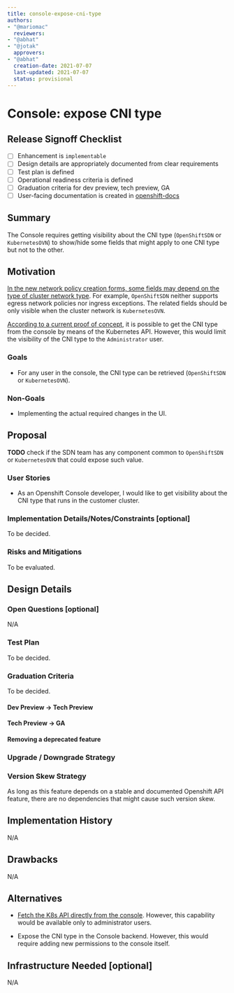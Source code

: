 ```yaml
---
title: console-expose-cni-type
authors:
- "@mariomac"
  reviewers:
- "@abhat"
- "@jotak"
  approvers:
- "@abhat"
  creation-date: 2021-07-07
  last-updated: 2021-07-07
  status: provisional
---
```


# Console: expose CNI type

## Release Signoff Checklist

- [ ] Enhancement is `implementable`
- [ ] Design details are appropriately documented from clear requirements
- [ ] Test plan is defined
- [ ] Operational readiness criteria is defined
- [ ] Graduation criteria for dev preview, tech preview, GA
- [ ] User-facing documentation is created in [openshift-docs](https://github.com/openshift/openshift-docs/)

## Summary

The Console requires getting visibility about the CNI type (`OpenShiftSDN` or `KubernetesOVN`)
to show/hide some fields that might apply to one CNI type but not to the other.

## Motivation

[In the new network policy creation forms, some fields may depend on the type
of cluster network type](https://issues.redhat.com/browse/NETOBSERV-16).
For example, `OpenShiftSDN` neither supports egress
network policies nor ingress exceptions. The related fields should be only visible
when the cluster network is `KubernetesOVN`.

[According to a current proof of concept](https://github.com/mariomac/console/pull/1),
it is possible to get the CNI type from the console by means of the Kubernetes API.
However, this would limit the visibility of the CNI type to the `Administrator` user.

### Goals

* For any user in the console, the CNI type can be retrieved (`OpenShiftSDN` or `KubernetesOVN`).

### Non-Goals

* Implementing the actual required changes in the UI.

## Proposal

**TODO** check if the SDN team has any component common to `OpenShiftSDN` or `KubernetesOVN` that
could expose such value.

### User Stories

* As an Openshift Console developer, I would like to get visibility about the CNI type
  that runs in the customer cluster.
  
### Implementation Details/Notes/Constraints [optional]

To be decided.

### Risks and Mitigations

To be evaluated.

## Design Details

### Open Questions [optional]

N/A

### Test Plan

To be decided.

### Graduation Criteria

To be decided.

#### Dev Preview -> Tech Preview

#### Tech Preview -> GA

#### Removing a deprecated feature

### Upgrade / Downgrade Strategy

### Version Skew Strategy

As long as this feature depends on a stable and documented Openshift API feature,
there are no dependencies that might cause such version skew.

## Implementation History

N/A

## Drawbacks

N/A

## Alternatives

* [Fetch the K8s API directly from the console](https://github.com/mariomac/console/pull/1).
  However, this capability would be available only to administrator users.
  
* Expose the CNI type in the Console backend. However, this would require adding new
  permissions to the console itself.

## Infrastructure Needed [optional]

N/A
